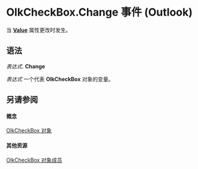 
# OlkCheckBox.Change 事件 (Outlook)

当  **[Value](3872331d-9179-3412-1512-bc8ed5d35beb.md)** 属性更改时发生。


## 语法

 _表达式_. **Change**

 _表达式_ 一个代表 **OlkCheckBox** 对象的变量。


## 另请参阅


#### 概念


[OlkCheckBox 对象](79460205-a604-7011-a9b3-14e651807f09.md)
#### 其他资源


[OlkCheckBox 对象成员](acf62b06-215d-6b2b-57b0-ccbfd0c92aed.md)